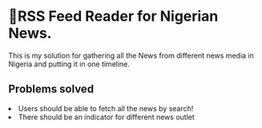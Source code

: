 # 📰RSS Feed Reader for Nigerian News.

This is my solution for gathering all the News from different news media in Nigeria and putting it in one timeline. 

## Problems solved
<li>Users should be able to fetch all the news by search!</li>
<li>There should be an indicator for different news outlet</li>



